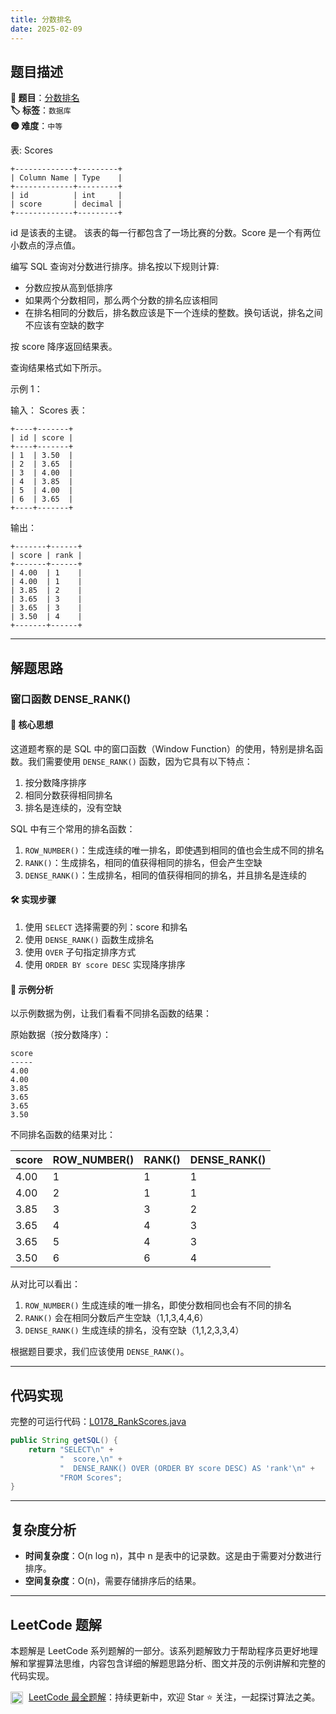 ```yaml
---
title: 分数排名
date: 2025-02-09
---
```


## 题目描述

**🔗 题目**：[分数排名](https://leetcode.cn/problems/rank-scores/)  
**🏷️ 标签**：`数据库`  
**🟡 难度**：`中等`  

表: Scores

```
+-------------+---------+
| Column Name | Type    |
+-------------+---------+
| id          | int     |
| score       | decimal |
+-------------+---------+
```

id 是该表的主键。
该表的每一行都包含了一场比赛的分数。Score 是一个有两位小数点的浮点值。

编写 SQL 查询对分数进行排序。排名按以下规则计算:
- 分数应按从高到低排序
- 如果两个分数相同，那么两个分数的排名应该相同
- 在排名相同的分数后，排名数应该是下一个连续的整数。换句话说，排名之间不应该有空缺的数字

按 score 降序返回结果表。

查询结果格式如下所示。

示例 1：

输入：
Scores 表：
```
+----+-------+
| id | score |
+----+-------+
| 1  | 3.50  |
| 2  | 3.65  |
| 3  | 4.00  |
| 4  | 3.85  |
| 5  | 4.00  |
| 6  | 3.65  |
+----+-------+
```

输出：
```
+-------+------+
| score | rank |
+-------+------+
| 4.00  | 1    |
| 4.00  | 1    |
| 3.85  | 2    |
| 3.65  | 3    |
| 3.65  | 3    |
| 3.50  | 4    |
+-------+------+
```

---

## 解题思路

### 窗口函数 DENSE_RANK()

#### 📝 核心思想
这道题考察的是 SQL 中的窗口函数（Window Function）的使用，特别是排名函数。我们需要使用 `DENSE_RANK()` 函数，因为它具有以下特点：
1. 按分数降序排序
2. 相同分数获得相同排名
3. 排名是连续的，没有空缺

SQL 中有三个常用的排名函数：
1. `ROW_NUMBER()`：生成连续的唯一排名，即使遇到相同的值也会生成不同的排名
2. `RANK()`：生成排名，相同的值获得相同的排名，但会产生空缺
3. `DENSE_RANK()`：生成排名，相同的值获得相同的排名，并且排名是连续的

#### 🛠️ 实现步骤
1. 使用 `SELECT` 选择需要的列：score 和排名
2. 使用 `DENSE_RANK()` 函数生成排名
3. 使用 `OVER` 子句指定排序方式
4. 使用 `ORDER BY score DESC` 实现降序排序

#### 🧩 示例分析
以示例数据为例，让我们看看不同排名函数的结果：

原始数据（按分数降序）：
```
score
-----
4.00
4.00
3.85
3.65
3.65
3.50
```

不同排名函数的结果对比：

| score | ROW_NUMBER() | RANK() | DENSE_RANK() |
|-------|-------------|--------|--------------|
| 4.00  | 1           | 1      | 1            |
| 4.00  | 2           | 1      | 1            |
| 3.85  | 3           | 3      | 2            |
| 3.65  | 4           | 4      | 3            |
| 3.65  | 5           | 4      | 3            |
| 3.50  | 6           | 6      | 4            |

从对比可以看出：
1. `ROW_NUMBER()` 生成连续的唯一排名，即使分数相同也会有不同的排名
2. `RANK()` 会在相同分数后产生空缺（1,1,3,4,4,6）
3. `DENSE_RANK()` 生成连续的排名，没有空缺（1,1,2,3,3,4）

根据题目要求，我们应该使用 `DENSE_RANK()`。

---

## 代码实现

完整的可运行代码：[L0178_RankScores.java](../src/main/java/L0178_RankScores.java)

```java
public String getSQL() {
    return "SELECT\n" +
           "  score,\n" +
           "  DENSE_RANK() OVER (ORDER BY score DESC) AS 'rank'\n" +
           "FROM Scores";
}
```

---

## 复杂度分析

- **时间复杂度**：O(n log n)，其中 n 是表中的记录数。这是由于需要对分数进行排序。
- **空间复杂度**：O(n)，需要存储排序后的结果。

---

## LeetCode 题解

本题解是 LeetCode 系列题解的一部分。该系列题解致力于帮助程序员更好地理解和掌握算法思维，内容包含详细的解题思路分析、图文并茂的示例讲解和完整的代码实现。

<img src="https://github.githubassets.com/images/modules/logos_page/GitHub-Mark.png" alt="GitHub" width="20" style="vertical-align: middle; margin-right: 5px"> [LeetCode 最全题解](https://github.com/LjyYano/LeetCode)：持续更新中，欢迎 Star ⭐️ 关注，一起探讨算法之美。 